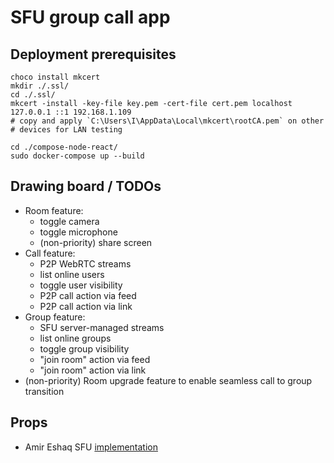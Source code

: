 # SFU group call app

## Deployment prerequisites

```
choco install mkcert
mkdir ./.ssl/
cd ./.ssl/
mkcert -install -key-file key.pem -cert-file cert.pem localhost 127.0.0.1 ::1 192.168.1.109
# copy and apply `C:\Users\I\AppData\Local\mkcert\rootCA.pem` on other
# devices for LAN testing
```

```
cd ./compose-node-react/
sudo docker-compose up --build
```

## Drawing board / TODOs
- Room feature:
    - toggle camera
    - toggle microphone
    - (non-priority) share screen
- Call feature:
    - P2P WebRTC streams
    - list online users
    - toggle user visibility
    - P2P call action via feed
    - P2P call action via link
- Group feature:
    - SFU server-managed streams
    - list online groups
    - toggle group visibility
    - "join room" action via feed
    - "join room" action via link
- (non-priority) Room upgrade feature to enable seamless call to group transition

## Props
- Amir Eshaq SFU [implementation](https://github.com/jamalag/mediasoup3)